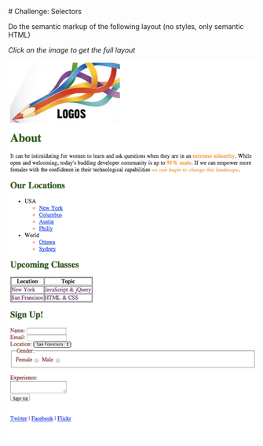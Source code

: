 # Challenge: Selectors

Do the semantic markup of the following layout (no styles, only semantic HTML)

_Click on the image to get the full layout_  

![snapshot](img/screenshot.png)